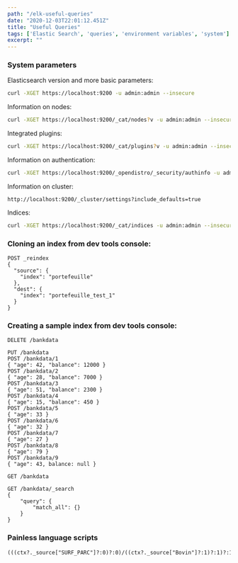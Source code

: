 ```yaml
---
path: "/elk-useful-queries"
date: "2020-12-03T22:01:12.451Z"
title: "Useful Queries"
tags: ['Elastic Search', 'queries', 'environment variables', 'system']
excerpt: ""
---
```


### System parameters

Elasticsearch version and more basic parameters:

```bash
curl -XGET https://localhost:9200 -u admin:admin --insecure
```

Information on nodes:

```bash
curl -XGET https://localhost:9200/_cat/nodes?v -u admin:admin --insecure
```

Integrated plugins:

```bash
curl -XGET https://localhost:9200/_cat/plugins?v -u admin:admin --insecure
```

Information on authentication:

```bash
curl -XGET https://localhost:9200/_opendistro/_security/authinfo -u admin:admin --insecure
```

Information on cluster:
```http
http://localhost:9200/_cluster/settings?include_defaults=true
```

Indices:

```bash
curl -XGET https://localhost:9200/_cat/indices -u admin:admin --insecure
```

### Cloning an index from dev tools console:

```
POST _reindex
{
  "source": {
    "index": "portefeuille"
  },
  "dest": {
    "index": "portefeuille_test_1"
  }
}
```

### Creating a sample index from dev tools console:

```
DELETE /bankdata
```

```
PUT /bankdata
POST /bankdata/1
{ "age": 42, "balance": 12000 }
POST /bankdata/2
{ "age": 28, "balance": 7000 }
POST /bankdata/3
{ "age": 51, "balance": 2300 }
POST /bankdata/4
{ "age": 15, "balance": 450 }
POST /bankdata/5
{ "age": 33 }
POST /bankdata/6
{ "age": 32 }
POST /bankdata/7
{ "age": 27 }
POST /bankdata/8
{ "age": 79 }
POST /bankdata/9
{ "age": 43, balance: null }
```

```
GET /bankdata
```

```
GET /bankdata/_search
{
	"query": {
		"match_all": {}
	}
}
```

### Painless language scripts

```
(((ctx?._source["SURF_PARC"]?:0)?:0)/((ctx?._source["Bovin"]?:1)?:1)?:1)
```